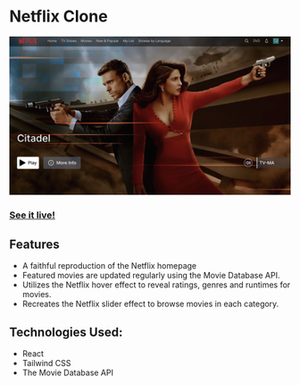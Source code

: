 # Netflix Clone

![screenshot](https://github.com/bryanparmelee/portfolio-site/blob/main/Assets/Images/netflix.jpg?raw=true)

### [See it live!](https://netflix-clone-bp.netlify.app/)

## Features

- A faithful reproduction of the Netflix homepage
- Featured movies are updated regularly using the Movie Database API.
- Utilizes the Netflix hover effect to reveal ratings, genres and runtimes for movies.
- Recreates the Netflix slider effect to browse movies in each category.

## Technologies Used:

- React
- Tailwind CSS
- The Movie Database API
